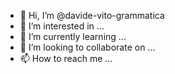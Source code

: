 - 👋 Hi, I’m @davide-vito-grammatica
- 👀 I’m interested in ...
- 🌱 I’m currently learning ...
- 💞️ I’m looking to collaborate on ...
- 📫 How to reach me ...

<!---
davide-vito-grammatica/davide-vito-grammatica is a ✨ special ✨ repository because its `README.md` (this file) appears on your GitHub profile.
You can click the Preview link to take a look at your changes.
--->
